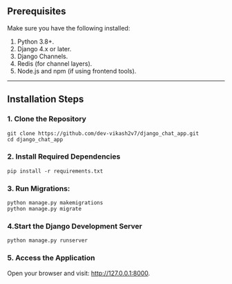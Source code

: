 
## Prerequisites
Make sure you have the following installed:
1. Python 3.8+.
2. Django 4.x or later.
3. Django Channels.
4. Redis (for channel layers).
5. Node.js and npm (if using frontend tools).

---

## Installation Steps

### 1. Clone the Repository
```
git clone https://github.com/dev-vikash2v7/django_chat_app.git
cd django_chat_app
```

### 2. Install Required Dependencies
```
pip install -r requirements.txt 
```

### 3. Run Migrations:
```
python manage.py makemigrations
python manage.py migrate
```

### 4.Start the Django Development Server
```
python manage.py runserver
```

### 5. Access the Application
Open your browser and visit: http://127.0.0.1:8000.
